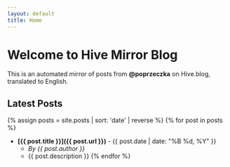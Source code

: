 ```yaml
---
layout: default
title: Home
---
```


# Welcome to Hive Mirror Blog

This is an automated mirror of posts from **@poprzeczka** on Hive.blog, translated to English.

## Latest Posts

{% assign posts = site.posts | sort: 'date' | reverse %}
{% for post in posts %}
- **[{{ post.title }}]({{ post.url }})** - {{ post.date | date: "%B %d, %Y" }}
  - *By {{ post.author }}*
  - {{ post.description }}
{% endfor %}
